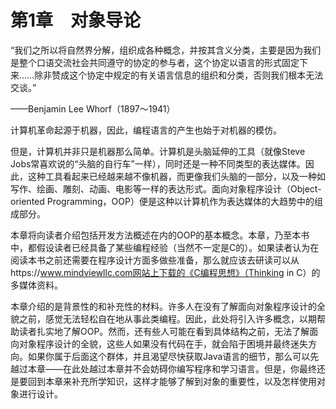    

# 第1章　对象导论

“我们之所以将自然界分解，组织成各种概念，并按其含义分类，主要是因为我们是整个口语交流社会共同遵守的协定的参与者，这个协定以语言的形式固定下来……除非赞成这个协定中规定的有关语言信息的组织和分类，否则我们根本无法交谈。”

——Benjamin Lee Whorf（1897～1941）

计算机革命起源于机器，因此，编程语言的产生也始于对机器的模仿。

但是，计算机并非只是机器那么简单。计算机是头脑延伸的工具（就像Steve Jobs常喜欢说的“头脑的自行车”一样），同时还是一种不同类型的表达媒体。因此，这种工具看起来已经越来越不像机器，而更像我们头脑的一部分，以及一种如写作、绘画、雕刻、动画、电影等一样的表达形式。面向对象程序设计（Object-oriented Programming，OOP）便是这种以计算机作为表达媒体的大趋势中的组成部分。

本章将向读者介绍包括开发方法概述在内的OOP的基本概念。本章，乃至本书中，都假设读者已经具备了某些编程经验（当然不一定是C的）。如果读者认为在阅读本书之前还需要在程序设计方面多做些准备，那么就应该去研读可以从https://www.mindviewllc.com网站上下载的《C编程思想》（Thinking in C）的多媒体资料。

本章介绍的是背景性的和补充性的材料。许多人在没有了解面向对象程序设计的全貌之前，感觉无法轻松自在地从事此类编程。因此，此处将引入许多概念，以期帮助读者扎实地了解OOP。然而，还有些人可能在看到具体结构之前，无法了解面向对象程序设计的全貌，这些人如果没有代码在手，就会陷于困境并最终迷失方向。如果你属于后面这个群体，并且渴望尽快获取Java语言的细节，那么可以先越过本章——在此处越过本章并不会妨碍你编写程序和学习语言。但是，你最终还是要回到本章来补充所学知识，这样才能够了解到对象的重要性，以及怎样使用对象进行设计。